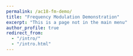 ```yaml
---
permalink: /ac18-fm-demo/
title: "Frequency Modulation Demonstration"
excerpt: "This is a page not in the main menu"
author_profile: true
redirect_from: 
  - "/intro/"
  - "/intro.html"
---
```


<script async src="//jsfiddle.net/cZxey/75/embed/result/"></script>
